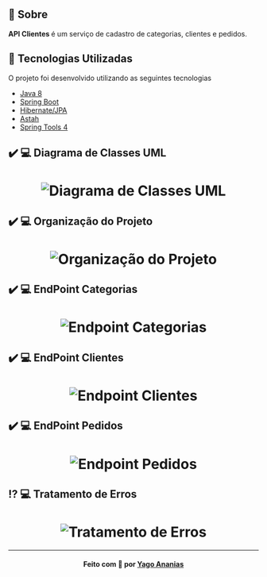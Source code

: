 <a id="sobre"></a>

## :bookmark: Sobre

<strong>API Clientes </strong> é um serviço de cadastro de categorias, clientes e pedidos.

<a id="tecnologias-utilizadas"></a>

## :rocket: Tecnologias Utilizadas

O projeto foi desenvolvido utilizando as seguintes tecnologias

- [Java 8](https://www.oracle.com/br/java/)
- [Spring Boot](https://spring.io/projects/spring-boot)
- [Hibernate/JPA](https://hibernate.org/)
- [Astah](https://astah.net/)
- [Spring Tools 4](https://spring.io/tools)

## :heavy_check_mark: :computer: Diagrama de Classes UML

<h1 align="center">
    <img alt="Diagrama de Classes UML" src="https://res.cloudinary.com/yagoananias/image/upload/v1620055712/github%20mocks/diagrama-classes_zlxj1m.png">
</h1>


## :heavy_check_mark: :computer: Organização do Projeto

<h1 align="center">
    <img alt="Organização do Projeto" src="https://res.cloudinary.com/yagoananias/image/upload/v1620055712/github%20mocks/01_xtdhq2.png">
</h1>

## :heavy_check_mark: :computer: EndPoint Categorias

<h1 align="center">
    <img alt="Endpoint Categorias" src="https://res.cloudinary.com/yagoananias/image/upload/v1620055712/github%20mocks/get-categorias_hrcflq.png">
</h1>

## :heavy_check_mark: :computer: EndPoint Clientes

<h1 align="center">
    <img alt="Endpoint Clientes" src="https://res.cloudinary.com/yagoananias/image/upload/v1620055712/github%20mocks/get-clientes_mnj6ly.png">
</h1>

## :heavy_check_mark: :computer: EndPoint Pedidos

<h1 align="center">
    <img alt="Endpoint Pedidos" src="https://res.cloudinary.com/yagoananias/image/upload/v1620055712/github%20mocks/get-pedidos_rfuzt9.png">
</h1>

## :interrobang: :computer: Tratamento de Erros

<h1 align="center">
    <img alt="Tratamento de Erros" src="https://res.cloudinary.com/yagoananias/image/upload/v1620055712/github%20mocks/tratamento-erros_xyhcmo.png">
</h1>

---

<h4 align="center">
    Feito com 💜 por <a href="https://www.linkedin.com/in/yago-ananias-souza-lima/" target="_blank">Yago Ananias</a>
</h4>
